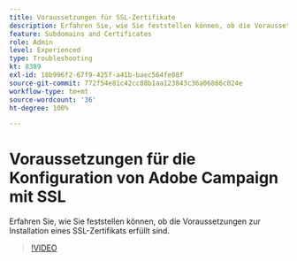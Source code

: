 ```yaml
---
title: Voraussetzungen für SSL-Zertifikate
description: Erfahren Sie, wie Sie feststellen können, ob die Voraussetzungen zur Installation eines SSL-Zertifikats erfüllt sind.
feature: Subdomains and Certificates
role: Admin
level: Experienced
type: Troubleshooting
kt: 8389
exl-id: 18b996f2-67f9-425f-a41b-baec564fe08f
source-git-commit: 772f54e81c42cc88b1aa123843c36a06866c024e
workflow-type: tm+mt
source-wordcount: '36'
ht-degree: 100%

---
```


# Voraussetzungen für die Konfiguration von Adobe Campaign mit SSL

Erfahren Sie, wie Sie feststellen können, ob die Voraussetzungen zur Installation eines SSL-Zertifikats erfüllt sind.

>[!VIDEO](https://video.tv.adobe.com/v/335894?quality=12)
